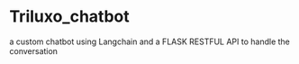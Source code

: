# Triluxo_chatbot
a custom chatbot using Langchain and a FLASK RESTFUL API to handle the conversation
